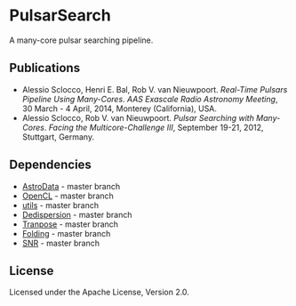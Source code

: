 
# PulsarSearch

A many-core pulsar searching pipeline.

## Publications

* Alessio Sclocco, Henri E. Bal, Rob V. van Nieuwpoort. _Real-Time Pulsars Pipeline Using Many-Cores_. *AAS Exascale Radio Astronomy Meeting*, 30 March - 4 April, 2014, Monterey (California), USA.
* Alessio Sclocco, Rob V. van Nieuwpoort. _Pulsar Searching with Many-Cores_. *Facing the Multicore-Challenge III*, September 19-21, 2012, Stuttgart, Germany.

## Dependencies

* [AstroData](https://github.com/isazi/AstroData) - master branch
* [OpenCL](https://github.com/isazi/OpenCL) - master branch
* [utils](https://github.com/isazi/utils) - master branch
* [Dedispersion](https://github.com/isazi/Dedispersion) - master branch
* [Tranpose](https://github.com/isazi/Transpose) - master branch
* [Folding](https://github.com/isazi/Folding) - master branch
* [SNR](https://github.com/isazi/SNR) - master branch

## License

Licensed under the Apache License, Version 2.0.

